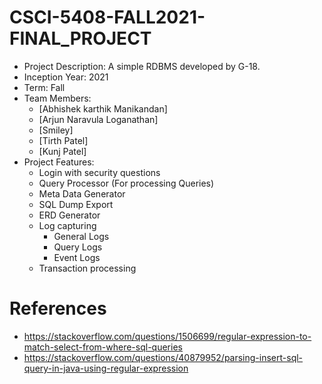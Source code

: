 # CSCI-5408-FALL2021-FINAL_PROJECT
* Project Description: A simple RDBMS developed by G-18.
* Inception Year: 2021
* Term: Fall
* Team Members:
    * [Abhishek karthik Manikandan]
    * [Arjun Naravula Loganathan]
    * [Smiley]
	* [Tirth Patel]
	* [Kunj Patel]
* Project Features:
   * Login with security questions 
   * Query Processor (For processing Queries)
   * Meta Data Generator
   * SQL Dump Export
   * ERD Generator
   * Log capturing
      * General Logs
      * Query Logs
      * Event Logs
   * Transaction processing
# References
* https://stackoverflow.com/questions/1506699/regular-expression-to-match-select-from-where-sql-queries
* https://stackoverflow.com/questions/40879952/parsing-insert-sql-query-in-java-using-regular-expression
